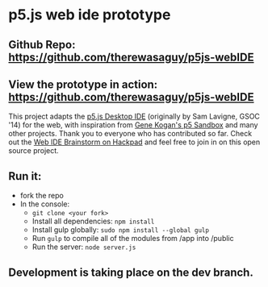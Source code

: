 # p5.js web ide prototype

## Github Repo: https://github.com/therewasaguy/p5js-webIDE

## View the prototype in action: https://github.com/therewasaguy/p5js-webIDE

This project adapts the [p5.js Desktop IDE](https://github.com/processing/p5.js-editor) (originally by Sam Lavigne, GSOC '14) for the web, with inspiration from [Gene Kogan's p5 Sandbox](https://github.com/genekogan/p5js-sandbox) and many other projects. Thank you to everyone who has contributed so far. Check out the [Web IDE Brainstorm on Hackpad](https://p5jscon.hackpad.com/Web-IDE-Brainstorm-d74TxVTnU4H) and feel free to join in on this open source project.

## Run it:
- fork the repo
- In the console:
  - ``git clone <your fork>``
  - Install all dependencies: ``npm install``
  - Install gulp globally: ``sudo npm install --global gulp``
  - Run ``gulp`` to compile all of the modules from /app into /public
  - Run the server: ``node server.js``

## Development is taking place on the dev branch. 
